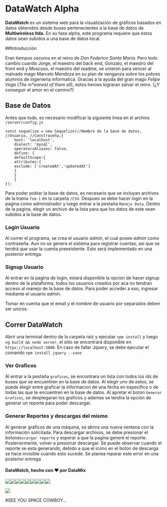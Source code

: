 # DataWatch Alpha

**DataWatch** es un sistema web para la visualización de gráficos basados en datos obtenidos desde buses pertenecientes a la base de datos de **Multiwireless ltda.** En su fase alpha, este programa requiere que estos datos sean subidos a una base de datos local.

##Introducción

Eran tiempos oscuros en el reino de _Don Federico Santa Maria_. Pero todo cambio cuando Jorge, el maestro del back end, Gonzalo, el maestro del front end y Moscoso, el maestro del readme, se unieron para vencer al malvado mago Marcelo Mendoza en su plan de venganza sobre los pobres alumnos de ingenieria informatica. Gracias a la ayuda del gran mago *Felipe Vega* (_The m*eanest of them all_), estos heroes lograran salvar el reino. (¿Y conseguir el amor en el camino?) 

## Base de Datos

Antes que todo, es necesario modificar la siguiente linea en el archivo `/server/config.js`

```
const sequelize = new Sequelize(//Nombre de la base de datos, //Usuario, //Constraseña,{
    host: 'localhost',
    dialect: 'mysql',
    operatorsAliases: false,
    define: {
    defaultScope:{
    attributes:{
    exclude: ['createdAt','updatedAt']
    }
    }
    }
});
```

Para poder poblar la base de datos, es necesario que se incluyan archivos de la trama `fsm-1` en la carpeta `/CSV`. Despues se debe hacer login en la pagina como administrador y luego entrar a la pestaña `Manejo Data`. Dentro de la pagina, elegir un archivo de la lista para que los datos de este sean subidos a la base de datos.

### Login Usuario

Al correr el programa, se crea el usuario *admin*, el cual posee *admin* como contraseña. Aun no se genera el sistema para registrar cuentas, asi que se tendrá que usar la cuenta preexistente. Esto será implementado en una posterior entrega.

### Signup Usuario

Al entrar en la pagina de login, estará disponible la opcion de hacer signup dentro de la plataforma, todos los usuarios creados por aca no tendran acceso al manejo de la base de datos. Para poder acceder a eso, ingresar mediante el usuario *admin*.

Tomar en cuenta que el email y el nombre de usuario por separados deben ser unicos.

## Correr DataWatch

Abrir una terminal dentro de la carpeta raíz y ejecutar `npm install` y luego `ng build && node server`, el sitio se encontrará disponible en `https://localhost:3000`. En caso de fallar Jquery, se debe ejecutar el comando `npm install jquery --save`

### Ver Graficos

Al entrar a la pestaña `graficos`, se encontrara un lista con todos los ids de buses que se encuentren en la base de datos. Al elegir uno de estos, se puede elegir entre graficar la informacion de una fecha en especifico o de todas las que te encuentren en la base de datos. Al apretar el boton `Generar Graficos`, se desplegaran los graficos y ademas se tendra la opción de generar un reporte para poder descargar.

### Generar Reportes y descargas del mismo

Al generar gráficos de una máquina, se abrira una nueva ventana con la información solicitada. Para descargar archivos, se debe presionar el boton`descargar reporte` y esperar a que la pagina genere el reporte. Posteriormente, volver a presionar descargar. Se puede observar cuando el reporte se esta generando, debido a que el icono en el boton de descarga se hace invisible cuando esto sucede. Se planea reparar este error en una posterior entrega

#### DataWatch, hecho con ♥ por DataMix

![](http://www.wobshite.co.uk/b3ta/letters/dance/d.gif)![](http://www.wobshite.co.uk/b3ta/letters/dance/a.gif)![](http://www.wobshite.co.uk/b3ta/letters/dance/t.gif)![](http://www.wobshite.co.uk/b3ta/letters/dance/a.gif)![](http://www.wobshite.co.uk/b3ta/letters/dance/w.gif)![](http://www.wobshite.co.uk/b3ta/letters/dance/a.gif)![](http://www.wobshite.co.uk/b3ta/letters/dance/t.gif)![](http://www.wobshite.co.uk/b3ta/letters/dance/c.gif)![](http://www.wobshite.co.uk/b3ta/letters/dance/h.gif)

![](https://images.cooltext.com/5179980.gif)

#SEE YOU SPACE COWBOY...